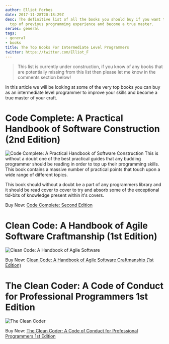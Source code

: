 ```yaml
---
author: Elliot Forbes
date: 2017-11-28T20:18:29Z
desc: The definitive list of all the books you should buy if you want to build on
  top of previous programming experience and become a true master.
series: general
tags:
- general
- books
title: The Top Books For Intermediate Level Programmers
twitter: https://twitter.com/Elliot_F
---
```


> This list is currently under construction, if you know of any books that are potentially missing from this list then please let me know in the comments section below!

In this article we will be looking at some of the very top books you can buy as an intermediate level programmer to improve your skills and become a true master of your craft. 

# Code Complete: A Practical Handbook of Software Construction (2nd Edition)

<p><img alt="Code Complete: A Practical Handbook of Software Construction" src="https://s3-eu-west-1.amazonaws.com/images.tutorialedge.net/books/code-complete.jpg" class="book-img" />
This is without a doubt one of the best practical guides that any budding programmer should be reading in order to top up their programming skills. This book contains a massive number of practical points that touch upon a wide range of different topics. </p>

This book should without a doubt be a part of any programmers library and it should be read cover to cover to try and absorb some of the exceptional tid-bits of knowledge present within it's covers.

<div class="amazon-link">Buy Now: <a href="http://amzn.to/2AhM8Jk">Code Complete: Second Edition</a></div>

# Clean Code: A Handbook of Agile Software Craftmanship (1st Edition)

<p><img alt="Clean Code: A Handbook of Agile Software" src="https://s3-eu-west-1.amazonaws.com/images.tutorialedge.net/books/clean-code.jpg" class="book-img" /></p>

<div class="amazon-link">Buy Now: <a href="http://amzn.to/2k9iWQs">Clean Code: A Handbook of Agile Software Craftmanship (1st Edition)</a></div>

# The Clean Coder: A Code of Conduct for Professional Programmers 1st Edition

<p><img alt="The Clean Coder" src="https://s3-eu-west-1.amazonaws.com/images.tutorialedge.net/books/the-clean-coder.jpg" class="book-img" /></p>

<div class="amazon-link">Buy Now: <a href="http://amzn.to/2j0Ls3v">The Clean Coder: A Code of Conduct for Professional Programmers 1st Edition</a></div>